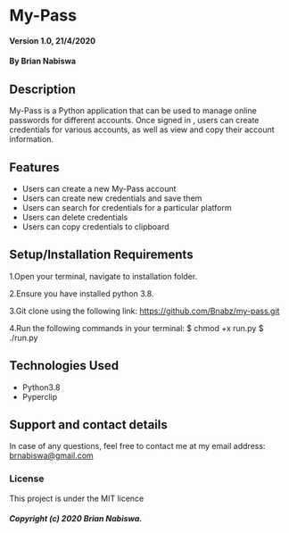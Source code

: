 # My-Pass
#### Version 1.0, 21/4/2020
#### By Brian Nabiswa

## Description
My-Pass is a Python application that can be used to  manage online passwords for different accounts. Once signed in , users can create credentials for various accounts, as well as view and copy their account information.
## Features
* Users can create a new My-Pass account
* Users can create new credentials and save them
* Users can search for credentials for a particular platform
* Users can delete credentials
* Users can copy credentials to clipboard

## Setup/Installation Requirements
1.Open your terminal, navigate to installation folder.

2.Ensure you have installed python 3.8.

3.Git clone using the following link: https://github.com/Bnabz/my-pass.git

4.Run the following commands in your terminal:
  $ chmod +x run.py
  $ ./run.py


## Technologies Used
* Python3.8
* Pyperclip


## Support and contact details
In case of any questions, feel free to contact me at my email address: brnabiswa@gmail.com
### License
This project is under the MIT licence

##### Copyright (c) 2020 Brian Nabiswa.
